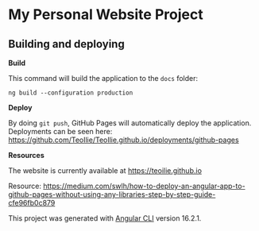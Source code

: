 # My Personal Website Project

## Building and deploying

**Build**

This command will build the application to the `docs` folder:

```
ng build --configuration production
```

**Deploy**

By doing `git push`, GitHub Pages will automatically deploy the application. Deployments can be seen here:
https://github.com/TeoIlie/TeoIlie.github.io/deployments/github-pages

**Resources**

The website is currently available at https://teoilie.github.io

Resource: https://medium.com/swlh/how-to-deploy-an-angular-app-to-github-pages-without-using-any-libraries-step-by-step-guide-cfe96fb0c879

This project was generated with [Angular CLI](https://github.com/angular/angular-cli) version 16.2.1.
